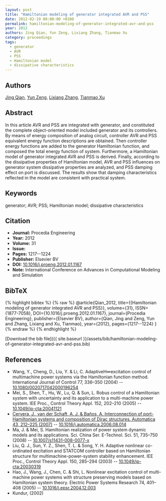 ```yaml
---
layout: post
title: "Hamiltonian modeling of generator integrated AVR and PSS"
date: 2012-02-19 00:00:00 +0100
permalink: hamiltonian-modeling-of-generator-integrated-avr-and-pss
year: 2012
authors: Jing Qian, Yun Zeng, Lixiang Zhang, Tianmao Xu
category: proceedings
tags:
  - generator
  - AVR
  - PSS
  - Hamiltonian model
  - dissipative characteristics
---
```

 
## Authors
[Jing Qian](authors/jing-qian), [Yun Zeng](authors/yun-zeng), [Lixiang Zhang](authors/lixiang-zhang), [Tianmao Xu](authors/tianmao-xu)
 
## Abstract
In this article AVR and PSS are integrated with generator, and constituted the complete object-oriented model included generator and its controllers. By means of energy composition of analog circuit, controller AVR and PSS equivalent energy function descriptions are obtained. Then controller energy functions are added to the generator Hamiltonian function, and composed the total energy function of system. Furthermore, a Hamiltonian model of generator integrated AVR and PSS is derived. Finally, according to the dissipative properties of Hamiltonian model, AVR and PSS influences on generator system dissipative properties are analyzed, and PSS damping effect on port is discussed. The results show that damping characteristics reflected in the model are consistent with practical system.
 
## Keywords
generator; AVR; PSS; Hamiltonian model; dissipative characteristics
 
## Citation
- **Journal:** Procedia Engineering
- **Year:** 2012
- **Volume:** 31
- **Issue:** 
- **Pages:** 1217--1224
- **Publisher:** Elsevier BV
- **DOI:** [10.1016/j.proeng.2012.01.1167](https://doi.org/10.1016/j.proeng.2012.01.1167)
- **Note:** International Conference on Advances in Computational Modeling and Simulation
 
## BibTeX
{% highlight bibtex %}
{% raw %}
@article{Qian_2012,
  title={{Hamiltonian modeling of generator integrated AVR and PSS}},
  volume={31},
  ISSN={1877-7058},
  DOI={10.1016/j.proeng.2012.01.1167},
  journal={Procedia Engineering},
  publisher={Elsevier BV},
  author={Qian, Jing and Zeng, Yun and Zhang, Lixiang and Xu, Tianmao},
  year={2012},
  pages={1217--1224}
}
{% endraw %}
{% endhighlight %}
 
[Download the bib file]({{ site.baseurl }}/assets/bib/hamiltonian-modeling-of-generator-integrated-avr-and-pss.bib)
 
## References
- Wang, Y., Cheng, D., Liu, Y. & Li, C. AdaptiveH∞excitation control of multimachine power systems via the Hamiltonian function method. International Journal of Control 77, 336–350 (2004) -- [10.1080/0020717042000196254](https://doi.org/10.1080/0020717042000196254)
- Mei, S., Shen, T., Hu, W., Lu, Q. & Sun, L. Robus                                    control of a Hamiltonian system with uncertainty and its application to a multi-machine power system. IEE Proc., Control Theory Appl. 152, 202–210 (2005) -- [10.1049/ip-cta:20041121](https://doi.org/10.1049/ip-cta:20041121)
- [Cervera, J., van der Schaft, A. J. & Baños, A. Interconnection of port-Hamiltonian systems and composition of Dirac structures. Automatica 43, 212–225 (2007)](interconnection-of-port-hamiltonian-systems-and-composition-of-dirac-structures) -- [10.1016/j.automatica.2006.08.014](https://doi.org/10.1016/j.automatica.2006.08.014)
- Ma, J. & Mei, S. Hamiltonian realization of power system dynamic models and its applications. Sci. China Ser. E-Technol. Sci. 51, 735–750 (2008) -- [10.1007/s11431-008-0077-x](https://doi.org/10.1007/s11431-008-0077-x)
- Liu, Q. J., Sun, Y. Z., Shen, T. L. & Song, Y. H. Adaptive nonlinear co-ordinated excitation and STATCOM controller based on Hamiltonian structure for multimachine-power-system stability enhancement. IEE Proc., Control Theory Appl. 150, 285–294 (2003) -- [10.1049/ip-cta:20030319](https://doi.org/10.1049/ip-cta:20030319)
- Hao, J., Wang, J., Chen, C. & Shi, L. Nonlinear excitation control of multi-machine power systems with structure preserving models based on Hamiltonian system theory. Electric Power Systems Research 74, 401–408 (2005) -- [10.1016/j.epsr.2004.12.003](https://doi.org/10.1016/j.epsr.2004.12.003)
- Kundur, (2002)

